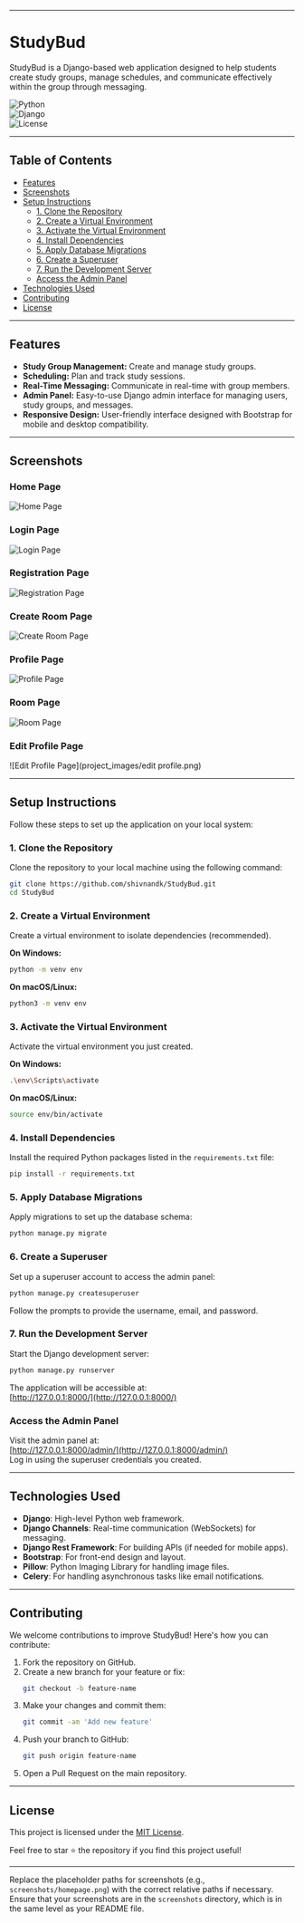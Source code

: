  
---

# StudyBud  

StudyBud is a Django-based web application designed to help students create study groups, manage schedules, and communicate effectively within the group through messaging.  

![Python](https://img.shields.io/badge/Python-3.x-blue)  
![Django](https://img.shields.io/badge/Django-4.x-green)  
![License](https://img.shields.io/badge/License-MIT-brightgreen)  

---

## Table of Contents  
- [Features](#features)  
- [Screenshots](#screenshots)  
- [Setup Instructions](#setup-instructions)  
  - [1. Clone the Repository](#1-clone-the-repository)  
  - [2. Create a Virtual Environment](#2-create-a-virtual-environment)  
  - [3. Activate the Virtual Environment](#3-activate-the-virtual-environment)  
  - [4. Install Dependencies](#4-install-dependencies)  
  - [5. Apply Database Migrations](#5-apply-database-migrations)  
  - [6. Create a Superuser](#6-create-a-superuser)  
  - [7. Run the Development Server](#7-run-the-development-server)  
  - [Access the Admin Panel](#access-the-admin-panel)  
- [Technologies Used](#technologies-used)  
- [Contributing](#contributing)  
- [License](#license)  

---

## Features  

- **Study Group Management:** Create and manage study groups.  
- **Scheduling:** Plan and track study sessions.  
- **Real-Time Messaging:** Communicate in real-time with group members.  
- **Admin Panel:** Easy-to-use Django admin interface for managing users, study groups, and messages.  
- **Responsive Design:** User-friendly interface designed with Bootstrap for mobile and desktop compatibility.  

---

## Screenshots  

### Home Page  
![Home Page](project_images/Homepage.png) 

### Login Page  
![Login Page](project_images/login.png)  

### Registration Page  
![Registration Page](project_images/registration)  

### Create Room Page  
![Create Room Page](project_images/create_room.png)  

### Profile Page  
![Profile Page](project_images/profile.png)  

### Room Page  
![Room Page](project_images/room.png)  

### Edit Profile Page  
![Edit Profile Page](project_images/edit profile.png)  

---

## Setup Instructions  

Follow these steps to set up the application on your local system:  

### 1. Clone the Repository  
Clone the repository to your local machine using the following command:  

```bash  
git clone https://github.com/shivnandk/StudyBud.git  
cd StudyBud  
```  

### 2. Create a Virtual Environment  
Create a virtual environment to isolate dependencies (recommended).  

**On Windows:**  
```bash  
python -m venv env  
```  

**On macOS/Linux:**  
```bash  
python3 -m venv env  
```  

### 3. Activate the Virtual Environment  
Activate the virtual environment you just created.  

**On Windows:**  
```bash  
.\env\Scripts\activate  
```  

**On macOS/Linux:**  
```bash  
source env/bin/activate  
```  

### 4. Install Dependencies  
Install the required Python packages listed in the `requirements.txt` file:  

```bash  
pip install -r requirements.txt  
```  

### 5. Apply Database Migrations  
Apply migrations to set up the database schema:  

```bash  
python manage.py migrate  
```  

### 6. Create a Superuser  
Set up a superuser account to access the admin panel:  

```bash  
python manage.py createsuperuser  
```  

Follow the prompts to provide the username, email, and password.  

### 7. Run the Development Server  
Start the Django development server:  

```bash  
python manage.py runserver  
```  

The application will be accessible at:  
[http://127.0.0.1:8000/](http://127.0.0.1:8000/)  

### Access the Admin Panel  
Visit the admin panel at:  
[http://127.0.0.1:8000/admin/](http://127.0.0.1:8000/admin/)  
Log in using the superuser credentials you created.  

---

## Technologies Used  

- **Django**: High-level Python web framework.  
- **Django Channels**: Real-time communication (WebSockets) for messaging.  
- **Django Rest Framework**: For building APIs (if needed for mobile apps).  
- **Bootstrap**: For front-end design and layout.  
- **Pillow**: Python Imaging Library for handling image files.  
- **Celery**: For handling asynchronous tasks like email notifications.  

---

## Contributing  

We welcome contributions to improve StudyBud! Here's how you can contribute:  

1. Fork the repository on GitHub.  
2. Create a new branch for your feature or fix:  
   ```bash  
   git checkout -b feature-name  
   ```  
3. Make your changes and commit them:  
   ```bash  
   git commit -am 'Add new feature'  
   ```  
4. Push your branch to GitHub:  
   ```bash  
   git push origin feature-name  
   ```  
5. Open a Pull Request on the main repository.  

---

## License  

This project is licensed under the [MIT License](LICENSE).  

Feel free to star ⭐ the repository if you find this project useful!  

---

Replace the placeholder paths for screenshots (e.g., `screenshots/homepage.png`) with the correct relative paths if necessary. Ensure that your screenshots are in the `screenshots` directory, which is in the same level as your README file.
